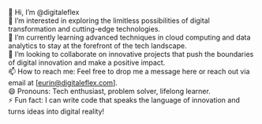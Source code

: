 👋 Hi, I’m @digitaleflex <br/>
👀 I’m interested in exploring the limitless possibilities of digital transformation and cutting-edge technologies.  <br/>
🌱 I’m currently learning advanced techniques in cloud computing and data analytics to stay at the forefront of the tech landscape.  <br/>
💞️ I’m looking to collaborate on innovative projects that push the boundaries of digital innovation and make a positive impact. <br/>
📫 How to reach me: Feel free to drop me a message here or reach out via email at [eurin@digitaleflex.com].  <br/>
😄 Pronouns: Tech enthusiast, problem solver, lifelong learner. <br/>
⚡ Fun fact: I can write code that speaks the language of innovation and turns ideas into digital reality!  <br/>
